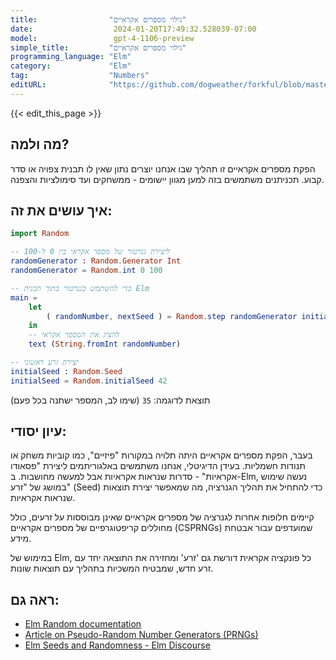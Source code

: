 ```yaml
---
title:                "גילוי מספרים אקראיים"
date:                  2024-01-20T17:49:32.528039-07:00
model:                 gpt-4-1106-preview
simple_title:         "גילוי מספרים אקראיים"
programming_language: "Elm"
category:             "Elm"
tag:                  "Numbers"
editURL:              "https://github.com/dogweather/forkful/blob/master/content/he/elm/generating-random-numbers.md"
---
```


{{< edit_this_page >}}

## מה ולמה?
הפקת מספרים אקראיים זו תהליך שבו אנחנו יוצרים נתון שאין לו תבנית צפויה או סדר קבוע. תכניתנים משתמשים בזה למען מגוון יישומים - ממשחקים ועד סימולציות והצפנה.

## איך עושים את זה:
```Elm
import Random

-- ליצירת גנרטור של מספר אקראי בין 0 ל-100
randomGenerator : Random.Generator Int
randomGenerator = Random.int 0 100

-- כדי להשתמש בגנרטור בתוך תכנית Elm
main =
    let
        ( randomNumber, nextSeed ) = Random.step randomGenerator initialSeed
    in
    -- להציג את המספר אקראי
    text (String.fromInt randomNumber)

-- יצירת זרע ראשוני
initialSeed : Random.Seed
initialSeed = Random.initialSeed 42
```

תוצאת לדוגמה: `35` (שימו לב, המספר ישתנה בכל פעם)

## עיון יסודי:
בעבר, הפקת מספרים אקראיים היתה תלויה במקורות "פיזיים", כמו קוביות משחק או תנודות חשמליות. בעידן הדיגיטלי, אנחנו משתמשים באלגוריתמים ליצירת "פסאודו אקראיות" - סדרות שנראות אקראיות אבל למעשה מחושבות. ב-Elm, נעשה שימוש במושג של "זרע" (Seed) כדי להתחיל את תהליך הגנרציה, מה שמאפשר יצירת תוצאות שנראות אקראיות.

קיימים חלופות אחרות לגנרציה של מספרים אקראיים שאינן מבוססות על זרעים, כולל מחוללים קריפטוגרפיים של מספרים אקראיים (CSPRNGs) שמועדפים עבור אבטחת מידע.

במימוש של Elm, כל פונקציה אקראית דורשת גם 'זרע' ומחזירה את התוצאה יחד עם זרע חדש, שמבטיח המשכיות בתהליך עם תוצאות שונות.

## ראה גם:
- [Elm Random documentation](https://package.elm-lang.org/packages/elm/random/latest/)
- [Article on Pseudo-Random Number Generators (PRNGs)](https://en.wikipedia.org/wiki/Pseudorandom_number_generator)
- [Elm Seeds and Randomness - Elm Discourse](https://discourse.elm-lang.org/t/seeds-and-randomness/537)